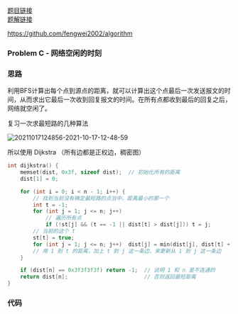 [题目链接](https://leetcode.cn/problems/the-time-when-the-network-becomes-idle/)  
[题解链接]()

https://github.com/fengwei2002/algorithm

### Problem C - 网络空闲的时刻

### 思路

利用BFS计算出每个点到源点的距离，就可以计算出这个点最后一次发送报文的时间，从而求出它最后一次收到回复报文的时间。在所有点都收到最后的回复之后，网络就空闲了。

复习一次求最短路的几种算法

![20211017124856-2021-10-17-12-48-59](https://raw.githubusercontent.com/fengwei2002/Pictures_02/master/images/20211017124856-2021-10-17-12-48-59.png)

所以使用 Dijkstra （所有边都是正权边，稠密图）


``` cpp 
int dijkstra() {
    memset(dist, 0x3f, sizeof dist);  // 初始化所有的距离
    dist[1] = 0;

    for (int i = 0; i < n - 1; i++) {
        // 找到当前没有确定最短路的点当中，距离最小的那一个
        int t = -1;
        for (int j = 1; j <= n; j++)
            // 遍历所有点
            if (!st[j] && (t == -1 || dist[t] > dist[j])) t = j;
        // 当前的这个 t
        st[t] = true;
        for (int j = 1; j <= n; j++)  dist[j] = min(dist[j], dist[t] + g[t][j]);
        // 用 1 到 t 的距离，加上 t 到 j 这一条边，来更新从 1 到 j 这一条边
    }

    if (dist[n] == 0x3f3f3f3f) return -1;  // 说明 1 和 n 是不连通的
    return dist[n];                        // 否则返回最短距离
}
```

### 代码

``` cpp


```


``` go  

```